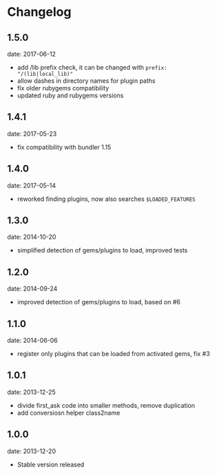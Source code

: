 # Changelog

## 1.5.0
date: 2017-06-12

- add /lib prefix check, it can be changed with `prefix: "/(lib|local_lib)"`
- allow dashes in directory names for plugin paths
- fix older rubygems compatibility
- updated ruby and rubygems versions

## 1.4.1
date: 2017-05-23

- fix compatibility with bundler 1.15

## 1.4.0
date: 2017-05-14

- reworked finding plugins, now also searches `$LOADED_FEATURES`

## 1.3.0
date: 2014-10-20

- simplified detection of gems/plugins to load, improved tests

## 1.2.0
date: 2014-09-24

- improved detection of gems/plugins to load, based on #6

## 1.1.0
date: 2014-06-06

- register only plugins that can be loaded from activated gems, fix #3

## 1.0.1
date: 2013-12-25

- divide first_ask code into smaller methods, remove duplication
- add conversiosn helper class2name

## 1.0.0
date: 2013-12-20

- Stable version released
